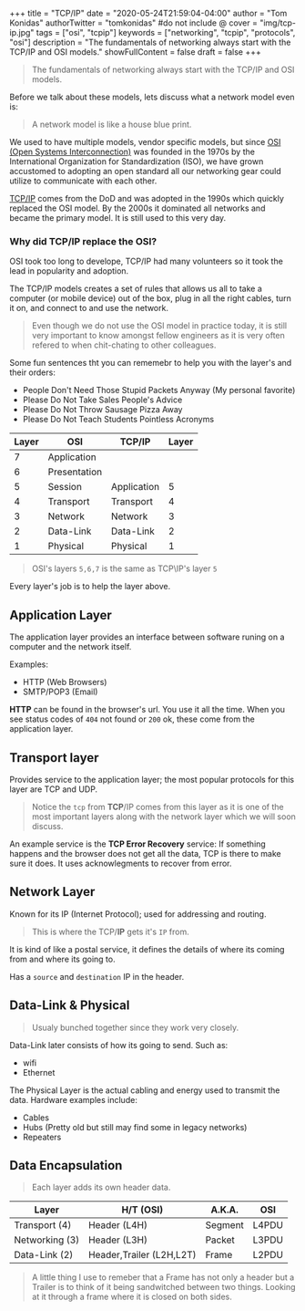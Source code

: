 +++
title = "TCP/IP"
date = "2020-05-24T21:59:04-04:00"
author = "Tom Konidas"
authorTwitter = "tomkonidas" #do not include @
cover = "img/tcp-ip.jpg"
tags = ["osi", "tcpip"]
keywords = ["networking", "tcpip", "protocols", "osi"]
description = "The fundamentals of networking always start with the TCP/IP and OSI models."
showFullContent = false
draft = false 
+++

> The fundamentals of networking always start with the TCP/IP and OSI models.

Before we talk about these models, lets discuss what a network model even is:

> A network model is like a house blue print.

We used to have multiple models, vendor specific models, but since [OSI (Open Systems Interconnection)](https://en.wikipedia.org/wiki/OSI_model) was founded in the 1970s by the International Organization for Standardization (ISO), 
we have grown accustomed to adopting an open standard all our networking gear could utilize to communicate with each other.

[TCP/IP](https://en.wikipedia.org/wiki/Internet_protocol_suite) comes from the DoD and was adopted in the 1990s which quickly replaced the OSI model.
By the 2000s it dominated all networks and became the primary model. It is still used to this very day.

### Why did TCP/IP replace the OSI?
OSI took too long to develope, TCP/IP had many volunteers so it took the lead in popularity and adoption.

The TCP/IP models creates a set of rules that allows us all to take a computer
(or mobile device) out of the box, plug in all the right cables, turn it on,
and connect to and use the network.

> Even though we do not use the OSI model in practice today, it is still very important to know amongst fellow engineers
> as it is very often refered to when chit-chating to other colleagues. 

Some fun sentences tht you can rememebr to help you with the layer's and their orders:
- People Don't Need Those Stupid Packets Anyway (My personal favorite)
- Please Do Not Take Sales People's Advice
- Please Do Not Throw Sausage Pizza Away
- Please Do Not Teach Students Pointless Acronyms

|Layer|OSI|TCP/IP|Layer|
|---|---|---|---|
|7|Application||
|6|Presentation||
|5|Session|Application|5|
|4|Transport|Transport|4|
|3|Network|Network|3|
|2|Data-Link|Data-Link|2|
|1|Physical|Physical|1|

> OSI's layers `5,6,7` is the same as TCP\IP's layer `5`

Every layer's job is to help the layer above.

## Application Layer

The application layer provides an interface between software runing on a computer and the network itself.

Examples:
- HTTP (Web Browsers)
- SMTP/POP3 (Email)

**HTTP** can be found in the browser's url. You use it all the time.
When you see status codes of `404` not found or `200` ok, these come from the application layer.

## Transport layer

Provides service to the application layer; the most popular protocols for this layer are TCP and UDP.

> Notice the `tcp` from **TCP**/IP comes from this layer as it is one of the most important layers along with the network layer which we will soon discuss.

An example service is the **TCP Error Recovery** service:
If  something happens and the browser does not get all the data, TCP is there to make sure it does. It uses acknowlegments to recover from error.

## Network Layer
Known for its IP (Internet Protocol); used for addressing and routing.

> This is where the TCP/**IP** gets it's `IP` from.

It is kind of like a postal service, it defines the details of where its coming from and where its going to.

Has a `source` and `destination` IP in the header.

## Data-Link & Physical

> Usualy bunched together since they work very closely.

Data-Link later consists of how its going to send. 
Such as:
- wifi
- Ethernet

The Physical Layer is the actual cabling and energy used to transmit the data.
Hardware examples include:
- Cables
- Hubs (Pretty old but still may find some in legacy networks)
- Repeaters

## Data Encapsulation

> Each layer adds its own header data.

|Layer|H/T (OSI)|A.K.A.|OSI|
|---|---|---|---|
|Transport (4)|Header (L4H)|Segment|L4PDU|
|Networking (3)|Header (L3H)|Packet|L3PDU|
|Data-Link (2)|Header,Trailer (L2H,L2T)|Frame|L2PDU|


> A little thing I use to remeber that a Frame has not only a header but a Trailer is to think of it being sandwitched between two things. Looking at it through a frame where it is closed on both sides.